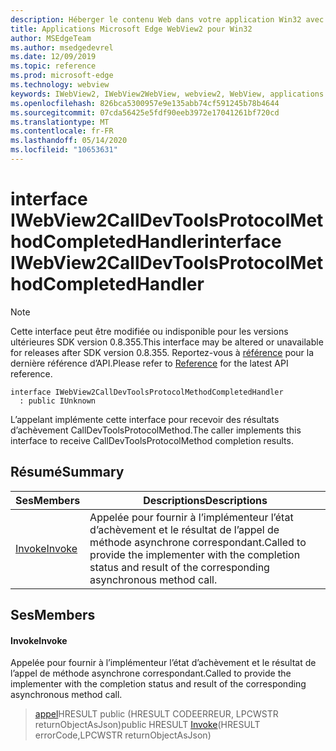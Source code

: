```yaml
---
description: Héberger le contenu Web dans votre application Win32 avec le contrôle Microsoft Edge WebView2
title: Applications Microsoft Edge WebView2 pour Win32
author: MSEdgeTeam
ms.author: msedgedevrel
ms.date: 12/09/2019
ms.topic: reference
ms.prod: microsoft-edge
ms.technology: webview
keywords: IWebView2, IWebView2WebView, webview2, WebView, applications Win32, Win32, Edge
ms.openlocfilehash: 826bca5300957e9e135abb74cf591245b78b4644
ms.sourcegitcommit: 07cda56425e5fdf90eeb3972e17041261bf720cd
ms.translationtype: MT
ms.contentlocale: fr-FR
ms.lasthandoff: 05/14/2020
ms.locfileid: "10653631"
---
```

# <span data-ttu-id="3e1c6-104">interface IWebView2CallDevToolsProtocolMethodCompletedHandler</span><span class="sxs-lookup"><span data-stu-id="3e1c6-104">interface IWebView2CallDevToolsProtocolMethodCompletedHandler</span></span> 

> [!NOTE]
> <span data-ttu-id="3e1c6-105">Cette interface peut être modifiée ou indisponible pour les versions ultérieures SDK version 0.8.355.</span><span class="sxs-lookup"><span data-stu-id="3e1c6-105">This interface may be altered or unavailable for releases after SDK version 0.8.355.</span></span> <span data-ttu-id="3e1c6-106">Reportez-vous à [référence](../../../webview2-api-reference.md) pour la dernière référence d’API.</span><span class="sxs-lookup"><span data-stu-id="3e1c6-106">Please refer to [Reference](../../../webview2-api-reference.md) for the latest API reference.</span></span>

```
interface IWebView2CallDevToolsProtocolMethodCompletedHandler
  : public IUnknown
```

<span data-ttu-id="3e1c6-107">L’appelant implémente cette interface pour recevoir des résultats d’achèvement CallDevToolsProtocolMethod.</span><span class="sxs-lookup"><span data-stu-id="3e1c6-107">The caller implements this interface to receive CallDevToolsProtocolMethod completion results.</span></span>

## <span data-ttu-id="3e1c6-108">Résumé</span><span class="sxs-lookup"><span data-stu-id="3e1c6-108">Summary</span></span>

 <span data-ttu-id="3e1c6-109">Ses</span><span class="sxs-lookup"><span data-stu-id="3e1c6-109">Members</span></span>                        | <span data-ttu-id="3e1c6-110">Descriptions</span><span class="sxs-lookup"><span data-stu-id="3e1c6-110">Descriptions</span></span>
--------------------------------|---------------------------------------------
[<span data-ttu-id="3e1c6-111">Invoke</span><span class="sxs-lookup"><span data-stu-id="3e1c6-111">Invoke</span></span>](#invoke) | <span data-ttu-id="3e1c6-112">Appelée pour fournir à l’implémenteur l’état d’achèvement et le résultat de l’appel de méthode asynchrone correspondant.</span><span class="sxs-lookup"><span data-stu-id="3e1c6-112">Called to provide the implementer with the completion status and result of the corresponding asynchronous method call.</span></span>

## <span data-ttu-id="3e1c6-113">Ses</span><span class="sxs-lookup"><span data-stu-id="3e1c6-113">Members</span></span>

#### <span data-ttu-id="3e1c6-114">Invoke</span><span class="sxs-lookup"><span data-stu-id="3e1c6-114">Invoke</span></span> 

<span data-ttu-id="3e1c6-115">Appelée pour fournir à l’implémenteur l’état d’achèvement et le résultat de l’appel de méthode asynchrone correspondant.</span><span class="sxs-lookup"><span data-stu-id="3e1c6-115">Called to provide the implementer with the completion status and result of the corresponding asynchronous method call.</span></span>

> <span data-ttu-id="3e1c6-116">[appel](#invoke)HRESULT public (HRESULT CODEERREUR, LPCWSTR returnObjectAsJson)</span><span class="sxs-lookup"><span data-stu-id="3e1c6-116">public HRESULT [Invoke](#invoke)(HRESULT errorCode,LPCWSTR returnObjectAsJson)</span></span>

